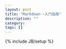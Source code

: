 ```yaml
---
layout: post
title: "Markdown--入门指南"
description: ""
category: 
tags: []
---
```

{% include JB/setup %}
